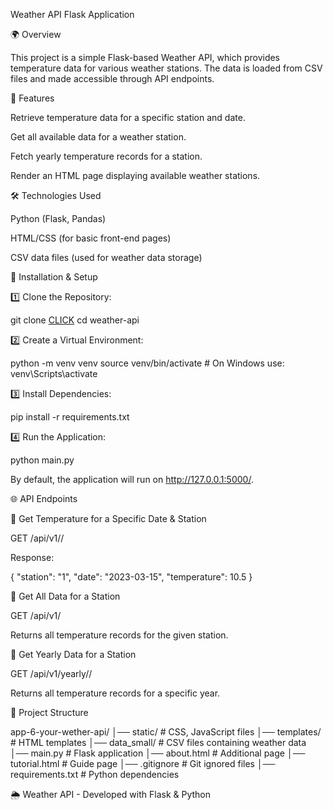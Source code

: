 Weather API Flask Application

🌍 Overview

This project is a simple Flask-based Weather API, which provides temperature data for various weather stations. The data is loaded from CSV files and made accessible through API endpoints.

📌 Features

Retrieve temperature data for a specific station and date.

Get all available data for a weather station.

Fetch yearly temperature records for a station.

Render an HTML page displaying available weather stations.

🛠 Technologies Used

Python (Flask, Pandas)

HTML/CSS (for basic front-end pages)

CSV data files (used for weather data storage)

🚀 Installation & Setup

1️⃣ Clone the Repository:

git clone [CLICK](https://github.com/PolytechnicCoder/weather-api)
cd weather-api

2️⃣ Create a Virtual Environment:

python -m venv venv
source venv/bin/activate  # On Windows use: venv\Scripts\activate

3️⃣ Install Dependencies:

pip install -r requirements.txt

4️⃣ Run the Application:

python main.py

By default, the application will run on http://127.0.0.1:5000/.

🌐 API Endpoints

🔹 Get Temperature for a Specific Date & Station

GET /api/v1/<station>/<date>

Response:

{
  "station": "1",
  "date": "2023-03-15",
  "temperature": 10.5
}

🔹 Get All Data for a Station

GET /api/v1/<station>

Returns all temperature records for the given station.

🔹 Get Yearly Data for a Station

GET /api/v1/yearly/<station>/<year>

Returns all temperature records for a specific year.

📂 Project Structure

app-6-your-wether-api/
│── static/            # CSS, JavaScript files
│── templates/         # HTML templates
│── data_small/        # CSV files containing weather data
│── main.py            # Flask application
│── about.html         # Additional page
│── tutorial.html      # Guide page
│── .gitignore         # Git ignored files
│── requirements.txt   # Python dependencies

🌦 Weather API - Developed with Flask & Python
